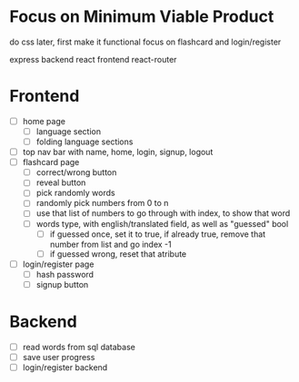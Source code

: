 # Focus on Minimum Viable Product
do css later, first make it functional
focus on flashcard
and login/register

express backend
react frontend
react-router

# Frontend
- [ ] home page
    - [ ] language section
    - [ ] folding language sections
- [ ] top nav bar with name, home, login, signup, logout
- [ ] flashcard page
    - [ ] correct/wrong button
    - [ ] reveal button
    - [ ] pick randomly words
    - [ ] randomly pick numbers from 0 to n
    - [ ] use that list of numbers to go through with index, to show that word
    - [ ] words type, with english/translated field, as well as "guessed" bool
        - [ ] if guessed once, set it to true, if already true, remove that number from list and go index -1
        - [ ] if guessed wrong, reset that atribute
- [ ] login/register page
    - [ ] hash password
    - [ ] signup button

# Backend
- [ ] read words from sql database
- [ ] save user progress
- [ ] login/register backend
